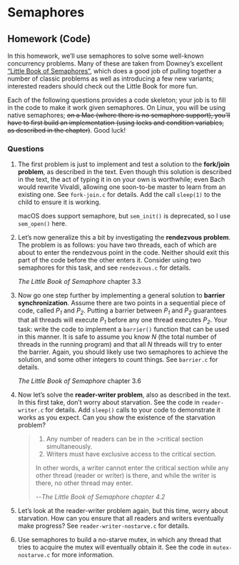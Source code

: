 # Semaphores

## Homework (Code)

In this homework, we’ll use semaphores to solve some well-known concurrency problems. Many of these are taken from Downey’s excellent [“Little Book of Semaphores”](https://greenteapress.com/semaphores/LittleBookOfSemaphores.pdf), which does a good job of pulling together a number of classic problems as well as introducing a few new variants; interested readers should check out the Little Book for more fun.

Each of the following questions provides a code skeleton; your job is to fill in the code to make it work given semaphores. On Linux, you will be using native semaphores; ~~on a Mac (where there is no semaphore support), you’ll have to first build an implementation (using locks and condition variables, as described in the chapter)~~. Good luck!

### Questions

1. The first problem is just to implement and test a solution to the **fork/join problem**, as described in the text. Even though this solution is described in the text, the act of typing it in on your own is worthwhile; even Bach would rewrite Vivaldi, allowing one soon-to-be master to learn from an existing one. See `fork-join.c` for details. Add the call `sleep(1)` to the child to ensure it is working.

    macOS does support semaphore, but `sem_init()` is deprecated, so I use `sem_open()` here.

2. Let’s now generalize this a bit by investigating the **rendezvous problem**. The problem is as follows: you have two threads, each of which are about to enter the rendezvous point in the code. Neither should exit this part of the code before the other enters it. Consider using two semaphores for this task, and see `rendezvous.c` for details.

    *The Little Book of Semaphore* chapter 3.3

3. Now go one step further by implementing a general solution to **barrier synchronization**. Assume there are two points in a sequential piece of code, called *P<sub>1</sub>* and *P<sub>2</sub>*. Putting a barrier between *P<sub>1</sub>* and *P<sub>2</sub>* guarantees that all threads will execute *P<sub>1</sub>* before any one thread executes *P<sub>2</sub>*. Your task: write the code to implement a `barrier()` function that can be used in this manner. It is safe to assume you know *N* (the total number of threads in the running program) and that all *N* threads will try to enter the barrier. Again, you should likely use two semaphores to achieve the solution, and some other integers to count things. See `barrier.c` for details.

    *The Little Book of Semaphore* chapter 3.6

4. Now let’s solve the **reader-writer problem**, also as described in the text. In this first take, don’t worry about starvation. See the code in `reader-writer.c` for details. Add `sleep()` calls to your code to demonstrate it works as you expect. Can you show the existence of the starvation problem?

    >1. Any number of readers can be in the >critical section simultaneously.
    >2. Writers must have exclusive access to the critical section.
    >
    >In other words, a writer cannot enter the critical section while any other thread (reader or writer) is there, and while the writer is there, no other thread may enter.
    >
    >--<cite>The Little Book of Semaphore chapter 4.2</cite>

5. Let’s look at the reader-writer problem again, but this time, worry about starvation. How can you ensure that all readers and writers eventually make progress? See `reader-writer-nostarve.c` for details.

6. Use semaphores to build a no-starve mutex, in which any thread that tries to acquire the mutex will eventually obtain it. See the code in `mutex-nostarve.c` for more information.

